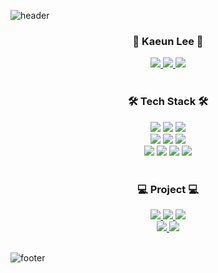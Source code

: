 ![header](https://capsule-render.vercel.app/api?type=waving&&color=gradient&height=100&section=header)

<div align = "center">
  <h3>🌸 Kaeun Lee 🌸</h3>
  <a href="https://rlotr.tistory.com">
    <img src="https://img.shields.io/badge/Tistory-EA5220?style=flat-square&logo=Tistory&logoColor=white&link=https://rlotr.tistory.com"/>
  </a>
  <a href="https://www.instagram.com/rlotr.dev">
    <img src="https://img.shields.io/badge/Instagram-E4405F?style=flat-square&logo=Instagram&logoColor=white&link=https://www.instagram.com/rlotr.dev"/>
  </a>
  <a href="mailto:0314kelee@gmail.com">
    <img src="https://img.shields.io/badge/Gmail-d14836?style=flat-square&logo=Gmail&logoColor=white&link=0314kelee@gmail.com"/>
  </a>
  
  <br/>
  <br/>
  
  <h3>🛠 Tech Stack 🛠</h3>
  <img src="https://img.shields.io/badge/HTML5-E34F26?style=flat-square&logo=html5&logoColor=white"/>
  <img src="https://img.shields.io/badge/CSS3-1572B6?style=flat-square&logo=css3&logoColor=white"/>
  <img src="https://img.shields.io/badge/JavaScript-F7DF1E?style=flat-square&logo=javascript&logoColor=white"/>
  <br/>
  <img src="https://img.shields.io/badge/Typescript-3178C6?style=flat-square&logo=Typescript&logoColor=white"/>
  <img src="https://img.shields.io/badge/React-61DAFB?style=flat-square&logo=React&logoColor=white"/>
  <img src="https://img.shields.io/badge/Next.js-D8DDDF?style=flat-square&logo=Next.js&logoColor=white"/>
  <br/>
  <img src="https://img.shields.io/badge/C-A8B9CC?style=flat-square&logo=C&logoColor=white"/>
  <img src="https://img.shields.io/badge/C++-00599C?style=flat-square&logo=C%2B%2B&logoColor=white"/>
  <img src="https://img.shields.io/badge/Java-007396?style=flat-square&logo=java&logoColor=white"/>
  <img src="https://img.shields.io/badge/Python-3776AB?style=flat-square&logo=Python&logoColor=white"/>
  
  <br/>
  <br/>
  
  <h3>💻 Project 💻</h3>
  <a href="https://pooptest.netlify.app">
    <img src="https://img.shields.io/badge/똥BTI-ad8b78?style=flat-square&logo=githubsponsors&logoColor=white&link=https://pooptest.netlify.app"/>
  </a>
  <a href="https://balabalancegame.netlify.app">
    <img src="https://img.shields.io/badge/밸러밸런스 게임-69B18E?style=flat-square&logo=githubsponsors&logoColor=white&link=https://balabalancegame.netlify.app"/>
  </a>
  <a href="https://today-eat.netlify.app">
    <img src="https://img.shields.io/badge/오늘 뭐 먹지-b5a986?style=flat-square&logo=githubsponsors&logoColor=white&link=https://today-eat.netlify.app"/>
  </a>
  <br/>
  <a href="https://baldheadgame.netlify.app">
    <img src="https://img.shields.io/badge/대머리를 조심해!-d99191?style=flat-square&logo=githubsponsors&logoColor=white&link=https://baldheadgame.netlify.app"/>
  </a>
  <a href="https://avoidpoopgame.netlify.app">
    <img src="https://img.shields.io/badge/똥 피하기 게임-7aa5cf?style=flat-square&logo=githubsponsors&logoColor=white&link=https://avoidpoopgame.netlify.app"/>
  </a>

  <br/>
  <br/>
</div>

![footer](https://capsule-render.vercel.app/api?type=waving&&color=gradient&height=100&section=footer)
